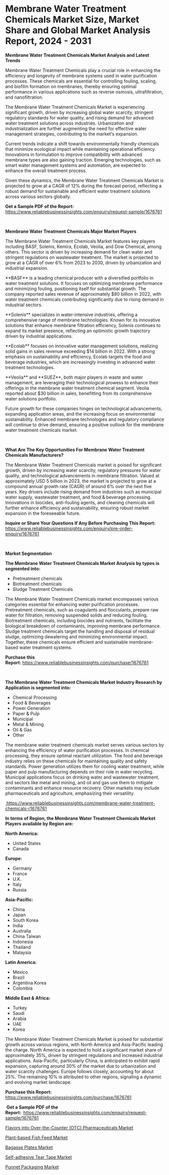 <p><h1>Membrane Water Treatment Chemicals Market Size, Market Share and Global Market Analysis Report, 2024 - 2031</h1></p><p><strong>Membrane Water Treatment Chemicals Market Analysis and Latest Trends</strong></p>
<p><p>Membrane Water Treatment Chemicals play a crucial role in enhancing the efficiency and longevity of membrane systems used in water purification processes. These chemicals are essential for controlling fouling, scaling, and biofilm formation on membranes, thereby ensuring optimal performance in various applications such as reverse osmosis, ultrafiltration, and nanofiltration.</p><p>The Membrane Water Treatment Chemicals Market is experiencing significant growth, driven by increasing global water scarcity, stringent regulatory standards for water quality, and rising demand for advanced water treatment solutions across industries. Urbanization and industrialization are further augmenting the need for effective water management strategies, contributing to the market's expansion.</p><p>Current trends indicate a shift towards environmentally friendly chemicals that minimize ecological impact while maintaining operational efficiency. Innovations in formulation to improve compatibility with advanced membrane types are also gaining traction. Emerging technologies, such as smart water management systems and automation, are expected to enhance the overall treatment process.</p><p>Given these dynamics, the Membrane Water Treatment Chemicals Market is projected to grow at a CAGR of 12% during the forecast period, reflecting a robust demand for sustainable and efficient water treatment solutions across various sectors globally.</p></p>
<p><strong>Get a Sample PDF of the Report:&nbsp;</strong> <a href="https://www.reliablebusinessinsights.com/enquiry/request-sample/1676761?utm_campaign=39&utm_medium=2&utm_source=Github&utm_content=ia&utm_term=11122024&utm_id=membrane-water-treatment-chemicals">https://www.reliablebusinessinsights.com/enquiry/request-sample/1676761</a></p>
<p>&nbsp;</p>
<p><strong>Membrane Water Treatment Chemicals Major Market Players</strong></p>
<p><p>The Membrane Water Treatment Chemicals Market features key players including BASF, Solenis, Kemira, Ecolab, Veolia, and Dow Chemical, among others. This sector is driven by increasing demand for clean water and stringent regulations on wastewater treatment. The market is projected to grow at a CAGR of over 6% from 2023 to 2030, driven by urbanization and industrial expansion.</p><p>**BASF** is a leading chemical producer with a diversified portfolio in water treatment solutions. It focuses on optimizing membrane performance and minimizing fouling, positioning itself for substantial growth. The company reported sales revenue of approximately $80 billion in 2022, with water treatment chemicals contributing significantly due to rising demand in industrial sectors.</p><p>**Solenis** specializes in water-intensive industries, offering a comprehensive range of membrane technologies. Known for its innovative solutions that enhance membrane filtration efficiency, Solenis continues to expand its market presence, reflecting an optimistic growth trajectory driven by industrial applications.</p><p>**Ecolab** focuses on innovative water management solutions, realizing solid gains in sales revenue exceeding $14 billion in 2022. With a strong emphasis on sustainability and efficiency, Ecolab targets the food and beverage industries, which are increasingly investing in advanced water treatment technologies.</p><p>**Veolia** and **SUEZ**, both major players in waste and water management, are leveraging their technological prowess to enhance their offerings in the membrane water treatment chemical segment. Veolia reported about $30 billion in sales, benefitting from its comprehensive water solutions portfolio.</p><p>Future growth for these companies hinges on technological advancements, expanding application areas, and the increasing focus on environmental sustainability. Enhanced membrane technologies and regulatory compliance will continue to drive demand, ensuring a positive outlook for the membrane water treatment chemicals market.</p></p>
<p>&nbsp;</p>
<p><strong>What Are The Key Opportunities For Membrane Water Treatment Chemicals Manufacturers?</strong></p>
<p><p>The Membrane Water Treatment Chemicals market is poised for significant growth, driven by increasing water scarcity, regulatory pressures for water quality, and technological advancements in membrane filtration. Valued at approximately USD 5 billion in 2023, the market is projected to grow at a compound annual growth rate (CAGR) of around 6% over the next five years. Key drivers include rising demand from industries such as municipal water supply, wastewater treatment, and food & beverage processing. Innovations in biocides, anti-fouling agents, and cleaning chemicals will further enhance efficiency and sustainability, ensuring robust market expansion in the foreseeable future.</p></p>
<p><strong>Inquire or Share Your Questions If Any Before Purchasing This Report:</strong> <a href="https://www.reliablebusinessinsights.com/enquiry/pre-order-enquiry/1676761?utm_campaign=39&utm_medium=2&utm_source=Github&utm_content=ia&utm_term=11122024&utm_id=membrane-water-treatment-chemicals">https://www.reliablebusinessinsights.com/enquiry/pre-order-enquiry/1676761</a></p>
<p>&nbsp;</p>
<p><strong>Market Segmentation</strong></p>
<p><strong>The Membrane Water Treatment Chemicals Market Analysis by types is segmented into:</strong></p>
<p><ul><li>Pretreatment chemicals</li><li>Biotreatment chemicals</li><li>Sludge Treatment Chemicals</li></ul></p>
<p><p>The Membrane Water Treatment Chemicals market encompasses various categories essential for enhancing water purification processes. Pretreatment chemicals, such as coagulants and flocculants, prepare raw water for filtration, removing suspended solids and reducing fouling. Biotreatment chemicals, including biocides and nutrients, facilitate the biological breakdown of contaminants, improving membrane performance. Sludge treatment chemicals target the handling and disposal of residual sludge, optimizing dewatering and minimizing environmental impact. Together, these chemicals ensure efficient and sustainable membrane-based water treatment systems.</p></p>
<p><strong>Purchase this Report:&nbsp;</strong><a href="https://www.reliablebusinessinsights.com/purchase/1676761?utm_campaign=39&utm_medium=2&utm_source=Github&utm_content=ia&utm_term=11122024&utm_id=membrane-water-treatment-chemicals">https://www.reliablebusinessinsights.com/purchase/1676761</a></p>
<p>&nbsp;</p>
<p><strong>The Membrane Water Treatment Chemicals Market Industry Research by Application is segmented into:</strong></p>
<p><ul><li>Chemical Processing</li><li>Food & Beverages</li><li>Power Generation</li><li>Paper & Pulp</li><li>Municipal</li><li>Metal & Mining</li><li>Oil & Gas</li><li>Other</li></ul></p>
<p><p>The membrane water treatment chemicals market serves various sectors by enhancing the efficiency of water purification processes. In chemical processing, they ensure optimal reactant utilization. The food and beverage industry relies on these chemicals for maintaining quality and safety standards. Power generation utilizes them for cooling water treatment, while paper and pulp manufacturing depends on their role in water recycling. Municipal applications focus on drinking water and wastewater treatment, and sectors like metal and mining, and oil and gas use them to mitigate contaminants and enhance resource recovery. Other markets may include pharmaceuticals and agriculture, emphasizing their versatility.</p></p>
<p><a href="https://www.reliablebusinessinsights.com/membrane-water-treatment-chemicals-r1676761?utm_campaign=39&utm_medium=2&utm_source=Github&utm_content=ia&utm_term=11122024&utm_id=membrane-water-treatment-chemicals">&nbsp;https://www.reliablebusinessinsights.com/membrane-water-treatment-chemicals-r1676761</a></p>
<p><strong>In terms of Region, the Membrane Water Treatment Chemicals Market Players available by Region are:</strong></p>
<p>
    <p> <strong> North America: </strong>
        <ul>
            <li>United States</li>
            <li>Canada</li>
        </ul>
        </p> 
    <p> <strong> Europe: </strong>
        <ul>
            <li>Germany</li>
            <li>France</li>
            <li>U.K.</li>
            <li>Italy</li>
            <li>Russia</li>
        </ul>
        </p> 
    <p> <strong> Asia-Pacific: </strong>
        <ul>
            <li>China</li>
            <li>Japan</li>
            <li>South Korea</li>
            <li>India</li>
            <li>Australia</li>
            <li>China Taiwan</li>
            <li>Indonesia</li>
            <li>Thailand</li>
            <li>Malaysia</li>
        </ul>
        </p> 
    <p> <strong> Latin America: </strong>
        <ul>
            <li>Mexico</li>
            <li>Brazil</li>
            <li>Argentina Korea</li>
            <li>Colombia</li>
        </ul>
        </p> 
    <p> <strong> Middle East & Africa: </strong>
        <ul>
            <li>Turkey</li>
            <li>Saudi</li>
            <li>Arabia</li>
            <li>UAE</li>
            <li>Korea</li>
        </ul>
    </p>
    </p>
<p><p>The Membrane Water Treatment Chemicals Market is poised for substantial growth across various regions, with North America and Asia-Pacific leading the charge. North America is expected to hold a significant market share of approximately 35%, driven by stringent regulations and increased industrial applications. Asia-Pacific, particularly China, is anticipated to exhibit rapid expansion, capturing around 30% of the market due to urbanization and water scarcity challenges. Europe follows closely, accounting for about 25%. The remaining 10% is attributed to other regions, signaling a dynamic and evolving market landscape.</p></p>
<p><strong>Purchase this Report: </strong><a href="https://www.reliablebusinessinsights.com/purchase/1676761?utm_campaign=39&utm_medium=2&utm_source=Github&utm_content=ia&utm_term=11122024&utm_id=membrane-water-treatment-chemicals">https://www.reliablebusinessinsights.com/purchase/1676761</a></p>
<p>&nbsp;<strong>Get a Sample PDF of the Report:&nbsp;&nbsp;</strong><a href="https://www.reliablebusinessinsights.com/enquiry/request-sample/1676761?utm_campaign=39&utm_medium=2&utm_source=Github&utm_content=ia&utm_term=11122024&utm_id=membrane-water-treatment-chemicals">https://www.reliablebusinessinsights.com/enquiry/request-sample/1676761</a></p>
<p><strong></strong></p>
<p><p><a href="https://www.linkedin.com/pulse/explore-flavors-over-the-counter-otc-pharmaceuticals-arbfc?utm_campaign=39&utm_medium=2&utm_source=Github&utm_content=ia&utm_term=11122024&utm_id=membrane-water-treatment-chemicals">Flavors into Over-the-Counter (OTC) Pharmaceuticals Market</a></p><p><a href="https://www.linkedin.com/pulse/plant-based-fish-feed-market-research-report-business-insights-df0jc?utm_campaign=39&utm_medium=2&utm_source=Github&utm_content=ia&utm_term=11122024&utm_id=membrane-water-treatment-chemicals">Plant-based Fish Feed Market</a></p><p><a href="https://www.linkedin.com/pulse/bagasse-plates-market-research-report-identifying-challenges-bgnme?utm_campaign=39&utm_medium=2&utm_source=Github&utm_content=ia&utm_term=11122024&utm_id=membrane-water-treatment-chemicals">Bagasse Plates Market</a></p><p><a href="https://www.linkedin.com/pulse/detailed-examination-self-adhesive-tear-tape-market-macro-overview-9jthe?utm_campaign=39&utm_medium=2&utm_source=Github&utm_content=ia&utm_term=11122024&utm_id=membrane-water-treatment-chemicals">Self-adhesive Tear Tape Market</a></p><p><a href="https://www.linkedin.com/pulse/c-hannibex-sqmmf?utm_campaign=39&utm_medium=2&utm_source=Github&utm_content=ia&utm_term=11122024&utm_id=membrane-water-treatment-chemicals">Punnet Packaging Market</a></p></p>